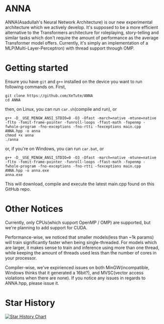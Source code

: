 # ANNA
ANNA(Asadullah's Neural Network Architecture) is our new experimental architecture which we actively develop.
It's supposed to be a more efficient alternative to the Transformers architecture for roleplaying, story-telling and similar tasks which don't require the amount of performance as the average Transformer model offers.
Currently, it's simply an implementation of a MLP(Multi-Layer-Perceptron) with thread support through OMP.

# Getting started
Ensure you have `git` and `g++` installed on the device you want to run following commands on.
First,
```
git clone https://github.com/XeTute/ANNA
cd ANNA
```
then, on Linux, you can run `car.sh`(compile and run), or
```
g++ -D__USE_MINGW_ANSI_STDIO=0 -O3 -Ofast -march=native -mtune=native -flto -fomit-frame-pointer -funroll-loops -ffast-math -fopenmp -fwhole-program -fno-exceptions -fno-rtti -fexceptions main.cpp ANNA.hpp -o anna
chmod +x anna
./anna
```
or, if you're on Windows, you can run `car.bat`, or
```
g++ -D__USE_MINGW_ANSI_STDIO=0 -O3 -Ofast -march=native -mtune=native -flto -fomit-frame-pointer -funroll-loops -ffast-math -fopenmp -fwhole-program -fno-exceptions -fno-rtti -fexceptions main.cpp ANNA.hpp -o anna.exe
anna.exe
```
This will download, compile and execute the latest main.cpp found on this GitHub repo.

# Other Notices
Currently, only CPUs(which support OpenMP / OMP) are supported, but we're planning to add support for CUDA.

Performance-wise, we noticed that smaller models(less than ~1k params) will train significantly faster when being single-threaded.
For models which are larger, it makes sense to train and inference using more than one thread, while keeping the amount of threads used less than the number of cores in your processor.

Compiler-wise, we've expirienced issues on both MinGW(incompatible, Windows thinks that it generated a 16bit?), and MVSC(vector access violations when there are none).
If you notice any issues in regards to ANNA.hpp, please issue it.

# Star History
<a href="https://star-history.com/#XeTute/ANNA&Date">
 <picture>
   <source media="(prefers-color-scheme: dark)" srcset="https://api.star-history.com/svg?repos=XeTute/ANNA&type=Date&theme=dark" />
   <source media="(prefers-color-scheme: light)" srcset="https://api.star-history.com/svg?repos=XeTute/ANNA&type=Date" />
   <img alt="Star History Chart" src="https://api.star-history.com/svg?repos=XeTute/ANNA&type=Date" />
 </picture>
</a>
